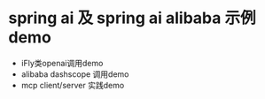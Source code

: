 # spring ai 及 spring ai alibaba 示例demo

- iFly类openai调用demo
- alibaba dashscope 调用demo
- mcp client/server 实践demo